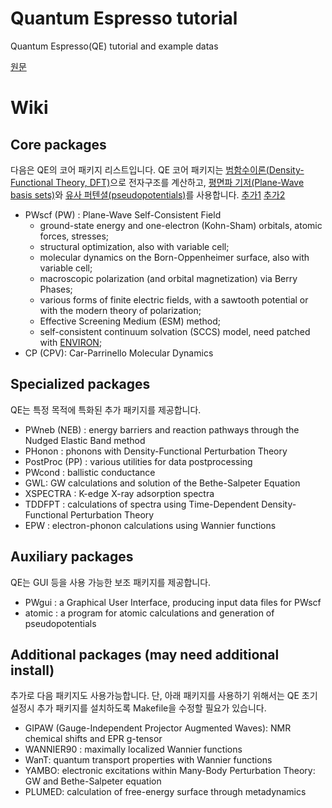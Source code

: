 # Quantum Espresso tutorial
Quantum Espresso(QE) tutorial and example datas

[원문](http://www.quantum-espresso.org/resources/users-manual)

# Wiki
## Core packages
다음은 QE의 코어 패키지 리스트입니다. QE 코어 패키지는 [범함수이론(Density-Functional Theory, DFT)](https://en.wikipedia.org/wiki/Density_functional_theory)으로 전자구조를 계산하고, [평면파 기저(Plane-Wave basis sets)](https://www.tcm.phy.cam.ac.uk/castep/documentation/WebHelp/content/modules/castep/thcastepplanebasis.htm)와 [유사 퍼텐셜(pseudopotentials)](https://en.wikipedia.org/wiki/Pseudopotential)를 사용합니다. [추가1](https://nwchemgit.github.io/pw-lecture.pdf) [추가2](https://www.phenix.cnrs.fr/IMG/pdf/dft-pw.pdf)

- PWscf (PW) : Plane-Wave Self-Consistent Field
   - ground-state energy and one-electron (Kohn-Sham) orbitals, atomic forces, stresses;
   - structural optimization, also with variable cell;
   - molecular dynamics on the Born-Oppenheimer surface, also with variable cell;
   - macroscopic polarization (and orbital magnetization) via Berry Phases;
   - various forms of finite electric fields, with a sawtooth potential or with the modern theory of polarization;
   - Effective Screening Medium (ESM) method;
   - self-consistent continuum solvation (SCCS) model, need patched with [ENVIRON](http://www.quantum-environ.org/);
- CP (CPV): Car-Parrinello Molecular Dynamics

## Specialized packages
QE는 특정 목적에 특화된 추가 패키지를 제공합니다.

- PWneb (NEB) : energy barriers and reaction pathways through the Nudged Elastic Band method
- PHonon : phonons with Density-Functional Perturbation Theory
- PostProc (PP) : various utilities for data postprocessing
- PWcond : ballistic conductance
- GWL: GW calculations and solution of the Bethe-Salpeter Equation
- XSPECTRA : K-edge X-ray adsorption spectra
- TDDFPT : calculations of spectra using Time-Dependent Density-Functional Perturbation Theory
- EPW : electron-phonon calculations using Wannier functions

## Auxiliary packages
QE는 GUI 등을 사용 가능한 보조 패키지를 제공합니다.
- PWgui : a Graphical User Interface, producing input data files for PWscf
- atomic : a program for atomic calculations and generation of pseudopotentials

## Additional packages (may need additional install)
추가로 다음 패키지도 사용가능합니다. 단, 아래 패키지를 사용하기 위해서는 QE 초기 설정시 추가 패키지를 설치하도록 Makefile을 수정할 필요가 있습니다.

- GIPAW (Gauge-Independent Projector Augmented Waves): NMR chemical shifts and EPR g-tensor
- WANNIER90 : maximally localized Wannier functions
- WanT: quantum transport properties with Wannier functions
- YAMBO: electronic excitations within Many-Body Perturbation Theory: GW and Bethe-Salpeter equation
- PLUMED: calculation of free-energy surface through metadynamics
